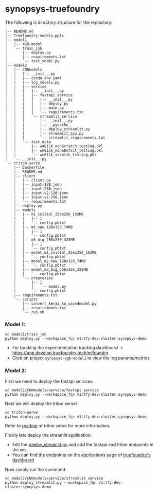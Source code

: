 # synopsys-truefoundry

The following is directory structure for the repository:
```
|-- README.md
|-- Truefoundry-models.pptx
|-- model1
|   |-- XGB.model
|   `-- train_job
|       |-- deploy.py
|       |-- requirements.txt
|       `-- test_model.py
|-- model2
|   |-- CNNmodels
|   |   |-- __init__.py
|   |   |-- conda_env.yaml
|   |   |-- log_models.py
|   |   |-- service
|   |   |   |-- __init__.py
|   |   |   |-- fastapi_service
|   |   |   |   |-- __init__.py
|   |   |   |   |-- deploy.py
|   |   |   |   |-- main.py
|   |   |   |   `-- requirements.txt
|   |   |   `-- streamlit_service
|   |   |       |-- __init__.py
|   |   |       |-- __pycache__
|   |   |       |-- deploy_streamlit.py
|   |   |       |-- streamlit_app.py
|   |   |       `-- streamlit_requirements.txt
|   |   `-- test_data
|   |       |-- wm811k_nonScratch_testing.pkl
|   |       |-- wm811k_noneDefect_testing.pkl
|   |       `-- wm811k_scratch_testing.pkl
|   `-- __init__.py
`-- triton-serve
    |-- Dockerfile
    |-- README.md
    |-- client
    |   |-- client.py
    |   |-- input-128.json
    |   |-- input-256.json
    |   |-- input-v2-128.json
    |   |-- input-v2-256.json
    |   `-- requirements.txt
    |-- deploy.py
    |-- models
    |   |-- m1_initial_256x256_102MB
    |   |   |-- 1
    |   |   `-- config.pbtxt
    |   |-- m2_new_128x128_74MB
    |   |   |-- 1
    |   |   `-- config.pbtxt
    |   |-- m3_big_256x256_328MB
    |   |   |-- 1
    |   |   `-- config.pbtxt
    |   |-- model_m1_initial_256x256_102MB
    |   |   `-- config.pbtxt
    |   |-- model_m2_new_128x128_74MB
    |   |   `-- config.pbtxt
    |   |-- model_m3_big_256x256_328MB
    |   |   `-- config.pbtxt
    |   `-- preprocess
    |       |-- 1
    |       |   `-- model.py
    |       `-- config.pbtxt
    |-- requirements.txt
    `-- scripts
        |-- convert_keras_to_savedmodel.py
        |-- requirements.txt
        `-- run.sh
```

### Model 1:
```
cd model1/train_job
python deploy.py --workspace_fqn v1:tfy-dev-cluster:synopsys-demo
```

* For tracking the experimentation tracking dashboard -> https://app.develop.truefoundry.tech/mlfoundry
* Click on project `synopsys-xgb-model1` to view the log params/metrics

### Model 2:

First we need to deploy the fastapi services.
```
cd model2/CNNmodels/service/fastapi_service
python deploy.py --workspace_fqn v1:tfy-dev-cluster:synopsys-demo
```

Next we will deploy the triton server:
```
cd triton-serve
python deploy.py --workspace_fqn v1:tfy-dev-cluster:synopsys-demo
```

Refer to [readme](./triton-serve/README.md) of triton serve for more information.

Finally lets deploy the streamlit application:

* Edit the [deploy_streamlit.py](./model2/CNNmodels/service/streamlit_service/deploy_streamlit.py) and add the fastapi and triton endpoints in the `env`.
* You can find the endpoints on the applications page of [truefoundry's dashboard](https://app.develop.truefoundry.tech/applications)

Now simply run the command:
```
cd model2/CNNmodels/service/streamlit_service
python deploy_streamlit.py --workspace_fqn v1:tfy-dev-cluster:synopsys-demo
```

